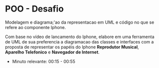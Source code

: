 # POO - Desafio

Modelagem e diagrama;'ao da representacao em UML e código no que se refere ao componente
Iphone.

Com base no vídeo de lancamento do Iphone, elabore em uma ferramenta de UML  de sua preferencia
a diagramacao das classes e interfaces com a proposta de representar os papéis do Iphone
**Reprodutor Musical**, **Aparelho Telefonico** e **Navegador de Internet**.

* Minuto relevante:  00:15 - 00:55
